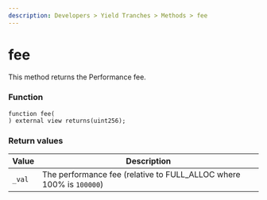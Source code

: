 ```yaml
---
description: Developers > Yield Tranches > Methods > fee
---
```


# fee

This method returns the Performance fee.

### Function

```solidity
function fee(
) external view returns(uint256);
```

### Return values

| Value  | Description                                                          |
| ------ | -------------------------------------------------------------------- |
| `_val` | The performance fee (relative to FULL\_ALLOC where 100% is `100000`) |
